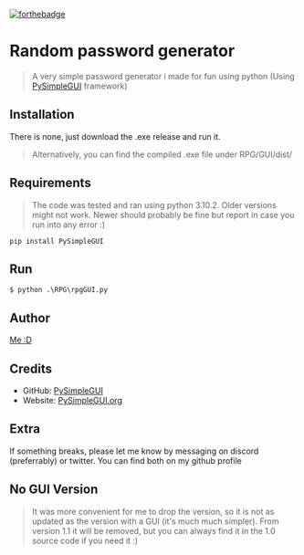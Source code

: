 [![forthebadge](https://forthebadge.com/images/badges/made-with-python.svg)](https://forthebadge.com)

# Random password generator
> A very simple password generator i made for fun using python (Using [PySimpleGUI](https://github.com/PySimpleGUI) framework)
 
## Installation

There is none, just download the .exe release and run it.
> Alternatively, you can find the compiled .exe file under RPG/GUI/dist/

## Requirements
> The code was tested and ran using python 3.10.2. Older versions might not work. Newer should probably be fine but report in case you run into any error :)
```shell
pip install PySimpleGUI
```

## Run
```shell
$ python .\RPG\rpgGUI.py
```

## Author
[Me :D](https://github.com/milkyicedtea)

## Credits

- GitHub: [PySimpleGUI](https://github.com/PySimpleGUI)
- Website: [PySimpleGUI.org](https://PySimpleGUI.org)

## Extra
If something breaks, please let me know by messaging on discord (preferrably) or twitter. You can find both on my github profile

## No GUI Version
> It was more convenient for me to drop the version, so it is not as updated as the version with a GUI (it's much much simpler). From version 1.1 it will be removed, but you can always find it in the 1.0 source code if you need it :)
